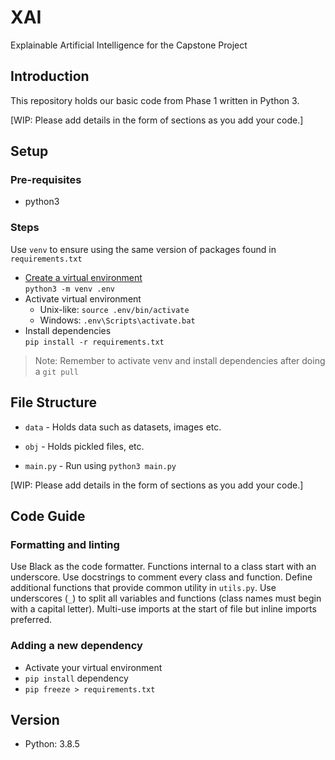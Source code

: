 # XAI

Explainable Artificial Intelligence for the Capstone Project


## Introduction

This repository holds our basic code from Phase 1 written in Python 3.

[WIP: Please add details in the form of sections as you add your code.]




## Setup

### Pre-requisites

- python3

### Steps

Use `venv` to ensure using the same version of packages found in `requirements.txt`

- [Create a virtual environment](https://docs.python.org/3/tutorial/venv.html#creating-virtual-environments)  
  `python3 -m venv .env`
- Activate virtual environment
  - Unix-like: `source .env/bin/activate`
  - Windows: `.env\Scripts\activate.bat`
- Install dependencies  
  `pip install -r requirements.txt`

> Note: Remember to activate venv and install dependencies after doing a `git pull`


## File Structure

- `data` - Holds data such as datasets, images etc.
- `obj` - Holds pickled files, etc.

- `main.py` - Run using `python3 main.py`

[WIP: Please add details in the form of sections as you add your code.]


## Code Guide

### Formatting and linting

Use Black as the code formatter. Functions internal to a class start with an underscore. Use docstrings to comment every class and function. Define additional functions that provide common utility in `utils.py`. Use underscores (`_`) to split all variables and functions (class names must begin with a capital letter). Multi-use imports at the start of file but inline imports preferred.

### Adding a new dependency

- Activate your virtual environment
- `pip install` dependency
- `pip freeze > requirements.txt`


## Version

- Python: 3.8.5